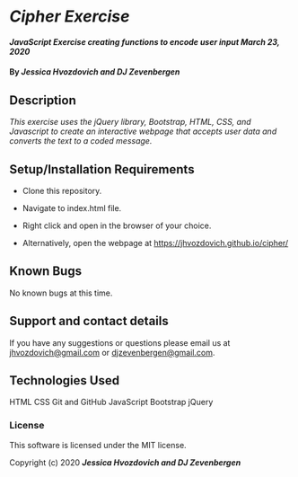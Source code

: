 # _Cipher Exercise_

#### _JavaScript Exercise creating functions to encode user input March 23, 2020_

#### By _**Jessica Hvozdovich and DJ Zevenbergen**_

## Description

_This exercise uses the jQuery library, Bootstrap, HTML, CSS, and Javascript to create an interactive webpage that accepts user data and converts the text to a coded message._

## Setup/Installation Requirements

* Clone this repository.
* Navigate to index.html file.
* Right click and open in the browser of your choice.

* Alternatively, open the webpage at https://jhvozdovich.github.io/cipher/


## Known Bugs

No known bugs at this time.

## Support and contact details

If you have any suggestions or questions please email us at jhvozdovich@gmail.com or djzevenbergen@gmail.com.

## Technologies Used

HTML
CSS
Git and GitHub
JavaScript
Bootstrap
jQuery

### License

This software is licensed under the MIT license.

Copyright (c) 2020 **_Jessica Hvozdovich and DJ Zevenbergen_**